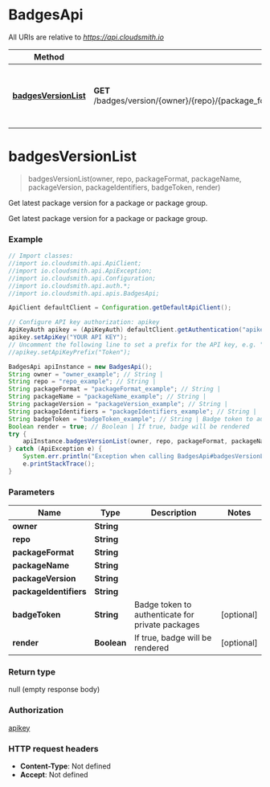 # BadgesApi

All URIs are relative to *https://api.cloudsmith.io*

Method | HTTP request | Description
------------- | ------------- | -------------
[**badgesVersionList**](BadgesApi.md#badgesVersionList) | **GET** /badges/version/{owner}/{repo}/{package_format}/{package_name}/{package_version}/{package_identifiers}/ | Get latest package version for a package or package group.


<a name="badgesVersionList"></a>
# **badgesVersionList**
> badgesVersionList(owner, repo, packageFormat, packageName, packageVersion, packageIdentifiers, badgeToken, render)

Get latest package version for a package or package group.

Get latest package version for a package or package group.

### Example
```java
// Import classes:
//import io.cloudsmith.api.ApiClient;
//import io.cloudsmith.api.ApiException;
//import io.cloudsmith.api.Configuration;
//import io.cloudsmith.api.auth.*;
//import io.cloudsmith.api.apis.BadgesApi;

ApiClient defaultClient = Configuration.getDefaultApiClient();

// Configure API key authorization: apikey
ApiKeyAuth apikey = (ApiKeyAuth) defaultClient.getAuthentication("apikey");
apikey.setApiKey("YOUR API KEY");
// Uncomment the following line to set a prefix for the API key, e.g. "Token" (defaults to null)
//apikey.setApiKeyPrefix("Token");

BadgesApi apiInstance = new BadgesApi();
String owner = "owner_example"; // String | 
String repo = "repo_example"; // String | 
String packageFormat = "packageFormat_example"; // String | 
String packageName = "packageName_example"; // String | 
String packageVersion = "packageVersion_example"; // String | 
String packageIdentifiers = "packageIdentifiers_example"; // String | 
String badgeToken = "badgeToken_example"; // String | Badge token to authenticate for private packages
Boolean render = true; // Boolean | If true, badge will be rendered
try {
    apiInstance.badgesVersionList(owner, repo, packageFormat, packageName, packageVersion, packageIdentifiers, badgeToken, render);
} catch (ApiException e) {
    System.err.println("Exception when calling BadgesApi#badgesVersionList");
    e.printStackTrace();
}
```

### Parameters

Name | Type | Description  | Notes
------------- | ------------- | ------------- | -------------
 **owner** | **String**|  |
 **repo** | **String**|  |
 **packageFormat** | **String**|  |
 **packageName** | **String**|  |
 **packageVersion** | **String**|  |
 **packageIdentifiers** | **String**|  |
 **badgeToken** | **String**| Badge token to authenticate for private packages | [optional]
 **render** | **Boolean**| If true, badge will be rendered | [optional]

### Return type

null (empty response body)

### Authorization

[apikey](../README.md#apikey)

### HTTP request headers

 - **Content-Type**: Not defined
 - **Accept**: Not defined

